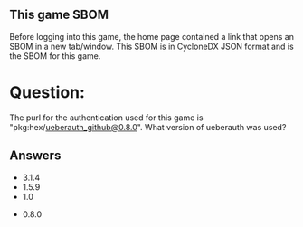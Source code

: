 ## This game SBOM
Before logging into this game,
the home page contained a link
that opens an SBOM in a new tab/window.
This SBOM is in CycloneDX JSON format
and is the SBOM for this game.

# Question:
The purl for the authentication used for
this game is
"pkg:hex/ueberauth_github@0.8.0".
What version of ueberauth was used?

## Answers
- 3.1.4
- 1.5.9
- 1.0
* 0.8.0
